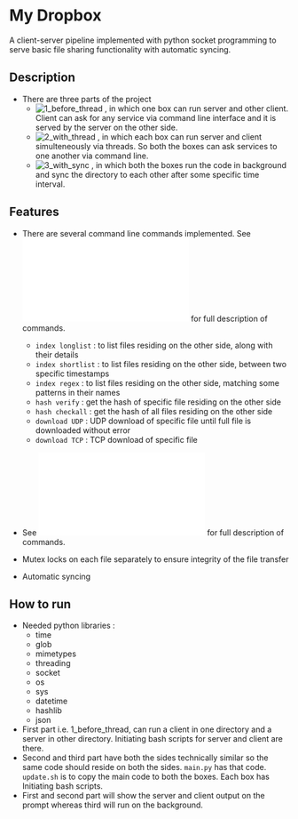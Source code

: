 # My Dropbox
A client-server pipeline implemented with python socket programming to serve basic file sharing functionality with automatic syncing.

## Description
- There are three parts of the project
	- ![1_before_thread](/1_before_thread) , in which one box can run server and other client. Client can ask for any service via command line interface and it is served by the server on the other side.
	- ![2_with_thread](/2_with_thread) , in which each box can run server and client simulteneously via threads. So both the boxes can ask services to one another via command line.
	- ![3_with_sync](/3_with_sync) , in which both the boxes run the code in background and sync the directory to each other after some specific time interval.

## Features
- There are several command line commands implemented. See ![here](/problem_statement.pdf) for full description of commands.
	- `index longlist` : to list files residing on the other side, along with their details
	- `index shortlist` : to list files residing on the other side, between two specific timestamps
	- `index regex` : to list files residing on the other side, matching some patterns in their names
	- `hash verify` : get the hash of specific file residing on the other side
	- `hash checkall` : get the hash of all files residing on the other side
	- `download UDP` : UDP download of specific file until full file is downloaded without error
	- `download TCP` : TCP download of specific file

- See ![here](/problem_statement.pdf) for full description of commands.
- Mutex locks on each file separately to ensure integrity of the file transfer
- Automatic syncing

## How to run
- Needed python libraries :
	- time
	- glob
	- mimetypes
	- threading
	- socket
	- os
	- sys
	- datetime
	- hashlib
	- json
- First part i.e. 1_before_thread, can run a client in one directory and a server in other directory. Initiating bash scripts for server and client are there.
- Second and third part have both the sides technically similar so the same code should reside on both the sides. `main.py` has that code. `update.sh` is to copy the main code to both the boxes. Each box has Initiating bash scripts.
- First and second part will show the server and client output on the prompt whereas third will run on the background.
